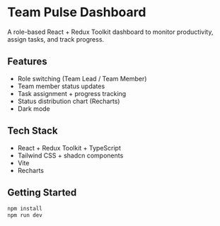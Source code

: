 # Team Pulse Dashboard

A role-based React + Redux Toolkit dashboard to monitor productivity, assign tasks, and track progress.

## Features
- Role switching (Team Lead / Team Member)
- Team member status updates
- Task assignment + progress tracking
- Status distribution chart (Recharts)
- Dark mode

## Tech Stack
- React + Redux Toolkit + TypeScript
- Tailwind CSS + shadcn components
- Vite
- Recharts

## Getting Started
```bash
npm install
npm run dev